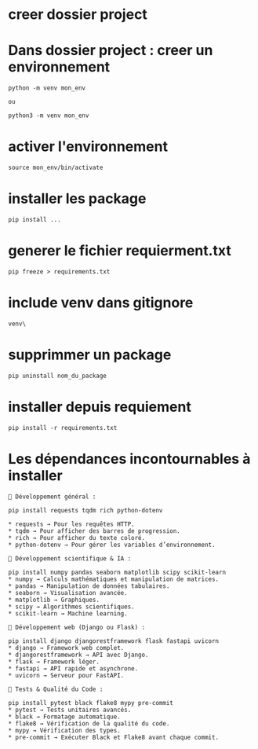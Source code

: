 # creer dossier project

# Dans dossier project : creer un environnement

    python -m venv mon_env 

    ou 

    python3 -m venv mon_env 

# activer l'environnement

    source mon_env/bin/activate

# installer les package

    pip install ...

# generer le fichier requierment.txt

    pip freeze > requirements.txt

# include venv dans gitignore
    venv\
# supprimmer un package

    pip uninstall nom_du_package

# installer depuis requiement

    pip install -r requirements.txt

# Les dépendances incontournables à installer

    📌 Développement général :

    pip install requests tqdm rich python-dotenv

    * requests → Pour les requêtes HTTP.
    * tqdm → Pour afficher des barres de progression.
    * rich → Pour afficher du texte coloré.
    * python-dotenv → Pour gérer les variables d’environnement.

    📌 Développement scientifique & IA :

    pip install numpy pandas seaborn matplotlib scipy scikit-learn
    * numpy → Calculs mathématiques et manipulation de matrices.
    * pandas → Manipulation de données tabulaires.
    * seaborn → Visualisation avancée.
    * matplotlib → Graphiques.
    * scipy → Algorithmes scientifiques.
    * scikit-learn → Machine learning.

    📌 Développement web (Django ou Flask) :

    pip install django djangorestframework flask fastapi uvicorn
    * django → Framework web complet.
    * djangorestframework → API avec Django.
    * flask → Framework léger.
    * fastapi → API rapide et asynchrone.
    * uvicorn → Serveur pour FastAPI.

    📌 Tests & Qualité du Code :

    pip install pytest black flake8 mypy pre-commit
    * pytest → Tests unitaires avancés.
    * black → Formatage automatique.
    * flake8 → Vérification de la qualité du code.
    * mypy → Vérification des types.
    * pre-commit → Exécuter Black et Flake8 avant chaque commit.



